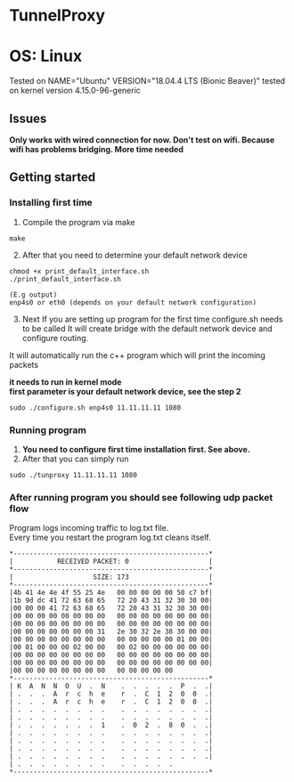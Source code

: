 # TunnelProxy
# OS: Linux

Tested on
NAME="Ubuntu"
VERSION="18.04.4 LTS (Bionic Beaver)"
tested on kernel version 4.15.0-96-generic

## Issues
**Only works with wired connection for now. Don't test on wifi. Because wifi has problems bridging. More time needed**
## Getting started

### Installing first time
1) Compile the program via make
```
make
```
2) After that you need to determine your default network device
```
chmod +x print_default_interface.sh
./print_default_interface.sh

(E.g output)
enp4s0 or eth0 (depends on your default network configuration)
```
3) Next If you are setting up program for the first time configure.sh needs to be called
  It will create bridge with the default network device and configure routing.
  
  It will automatically run the c++ program which will print the incoming packets
  
  **it needs to run in kernel mode**  
  **first parameter is your default network device, see the step 2**

```
sudo ./configure.sh enp4s0 11.11.11.11 1080
```
### Running program
1) **You need to configure first time installation first. See above.**  
2) After that you can simply run
```
sudo ./tunproxy 11.11.11.11 1080

```
### After running program you should see following udp packet flow
Program logs incoming traffic to log.txt file.  
Every time you restart the program log.txt cleans itself.  
```
*-------------------------------------------------*
|           RECEIVED PACKET: 0                    |
*-------------------------------------------------*
|                    SIZE: 173                    |
*-------------------------------------------------*
|4b 41 4e 4e 4f 55 25 4e   00 00 00 00 00 50 c7 bf|
|1b 9d dc 41 72 63 68 65   72 20 43 31 32 30 30 00|
|00 00 00 41 72 63 68 65   72 20 43 31 32 30 30 00|
|00 00 00 00 00 00 00 00   00 00 00 00 00 00 00 00|
|00 00 00 00 00 00 00 00   00 00 00 00 00 00 00 00|
|00 00 00 00 00 00 00 31   2e 30 32 2e 38 30 00 00|
|00 00 00 00 00 00 00 00   00 00 00 00 00 01 00 00|
|00 01 00 00 00 02 00 00   00 02 00 00 00 00 00 00|
|00 00 00 00 00 00 00 00   00 00 00 00 00 00 00 00|
|00 00 00 00 00 00 00 00   00 00 00 00 00 00 00 00|
|00 00 00 00 00 00 00 00   00 00 00 00 00
*-------------------------------------------------*
| K  A  N  N  O  U  .  N    .  .  .  .  .  P  .  .|
| .  .  .  A  r  c  h  e    r  .  C  1  2  0  0  .|
| .  .  .  A  r  c  h  e    r  .  C  1  2  0  0  .|
| .  .  .  .  .  .  .  .    .  .  .  .  .  .  .  .|
| .  .  .  .  .  .  .  .    .  .  .  .  .  .  .  .|
| .  .  .  .  .  .  .  1    .  0  2  .  8  0  .  .|
| .  .  .  .  .  .  .  .    .  .  .  .  .  .  .  .|
| .  .  .  .  .  .  .  .    .  .  .  .  .  .  .  .|
| .  .  .  .  .  .  .  .    .  .  .  .  .  .  .  .|
| .  .  .  .  .  .  .  .    .  .  .  .  .  .  .  .|
| .  .  .  .  .  .  .  .    .  .  .  .  .
*-------------------------------------------------*

```
